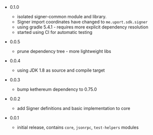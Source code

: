 * 0.1.0
    * isolated signer-common module and library.
    * Signer import coordinates have changed to `me.uport.sdk.signer` 
    * using gradle 5.4.1 - requires more explicit dependency resolution
    * started using CI for automatic testing

* 0.0.5
    * prune dependency tree - more lightweight libs
    
* 0.0.4
    * using JDK 1.8 as source and compile target
    
* 0.0.3
    * bump kethereum dependency to 0.75.0
    
* 0.0.2
    * add Signer definitions and basic implementation to core
    
* 0.0.1
    * initial release, contains `core`, `jsonrpc`, `test-helpers` modules